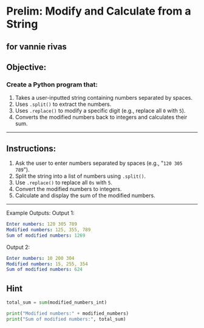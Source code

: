 # Prelim: Modify and Calculate from a String

## for vannie rivas

## Objective:

### Create a Python program that:

1. Takes a user-inputted string containing numbers separated by spaces.
2. Uses `.split()` to extract the numbers.
3. Uses `.replace()` to modify a specific digit (e.g., replace all `0` with `5`).
4. Converts the modified numbers back to integers and calculates their sum.

---

## Instructions:

1. Ask the user to enter numbers separated by spaces (e.g., "`120 305 789`").
2. Split the string into a list of numbers using `.split()`.
3. Use `.replace()` to replace all `0s` with `5`.
4. Convert the modified numbers to integers.
5. Calculate and display the sum of the modified numbers.

---

Example Outputs:
Output 1:

```yaml
Enter numbers: 120 305 789
Modified numbers: 125, 355, 789
Sum of modified numbers: 1269
```

Output 2:

```yaml
Enter numbers: 10 200 304
Modified numbers: 15, 255, 354
Sum of modified numbers: 624
```

## Hint

```python
total_sum = sum(modified_numbers_int)

print("Modified numbers:" + modified_numbers)
print("Sum of modified numbers:", total_sum)
```
